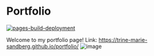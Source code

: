 # Portfolio
[![pages-build-deployment](https://github.com/trine-marie-sandberg/portfolio/actions/workflows/pages/pages-build-deployment/badge.svg)](https://github.com/trine-marie-sandberg/portfolio/actions/workflows/pages/pages-build-deployment) 

Welcome to my portfolio page!
Link:
https://trine-marie-sandberg.github.io/portfolio/ 
![image](https://github.com/user-attachments/assets/af38b643-2218-46ee-aa6e-1ca52db60b38)
